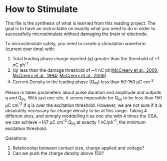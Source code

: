 # How to Stimulate 
This file is the synthesis of what is learned from this reading project. The goal is to have an instructable on exactly what you need to do in order to successfully microstimulate without damaging the brain or electrode. 

To microstimulate safely, you need to create a stimulation waveform (current over time) with:
1. Total leading phase charge injected (q) greater than the threshold of ~1 nC ph<sup>-1</sup> 
2. (q) less than the damage threshold of ~4 nC ph([McCreery et al., 2000](https://www.sciencedirect.com/science/article/pii/S0378595500001908); [McCreery et al., 1994](https://www.sciencedirect.com/science/article/pii/0378595594902585); [McCreery et al., 2006](https://ieeexplore.ieee.org/abstract/document/1608523))
3. Current Density in the leading phase (Q<sub>inj</sub>) less than 50-150 μC cm<sup>-2</sup>

Plexon.m takes parameters about pulse duration and amplitude and outputs q and Q<sub>inj</sub>. With just one site, it seems impossible for Q<sub>inj</sub> to be less than 150 μC cm<sup>-2</sup> if q is over the excitation threshold. However, we are not sure if it is absolutely necessary for charge density to be at this range. Taking 4 different sites, and simnply moddelling it as one site with 4 times the GSA, we can achieve ~147 μC cm<sup>-2</sup> Q<sub>inj</sub> at exactly 1 nC/ph<sup>-1</sup>, the minimum excitation threshold.

Questions:
1. Relationship between contact size, charge applied and voltage?
2. Can we push the charge density above 150?
